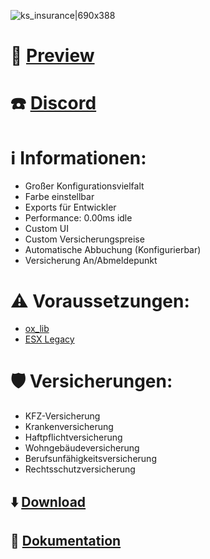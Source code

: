 ![ks_insurance|690x388](upload://7c9jSKBjXpx07SGaOtaRQlrqX4E.jpeg)

# :vhs: [Preview](https://www.youtube.com/watch?v=OHmgTPz-GFk)

# :phone: [Discord](https://discord.gg/ZcAtT6ShAk)

# :information_source: **Informationen:**
* Großer Konfigurationsvielfalt
* Farbe einstellbar
* Exports für Entwickler
* Performance: 0.00ms idle
* Custom UI
* Custom Versicherungspreise
* Automatische Abbuchung (Konfigurierbar)
* Versicherung An/Abmeldepunkt

# :warning: **Voraussetzungen:**
* [ox_lib](https://github.com/overextended/ox_lib)
* [ESX Legacy](https://www.esx-framework.org/)

# :shield: **Versicherungen:**
* KFZ-Versicherung
* Krankenversicherung
* Haftpflichtversicherung
* Wohngebäudeversicherung
* Berufsunfähigkeitsversicherung
* Rechtsschutzversicherung

## :arrow_down: [Download](https://github.com/Kxiox/ks_insurance)
## :green_book: [Dokumentation](https://kxiox.gitbook.io/kxiox-scripts/ks_insurance/)
